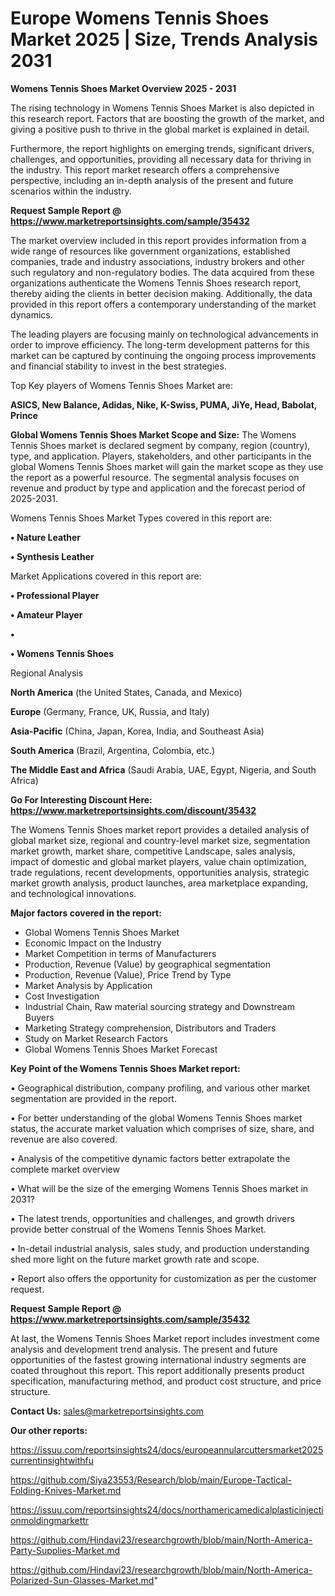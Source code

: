 # Europe Womens Tennis Shoes Market 2025 | Size, Trends Analysis 2031

<Strong> Womens Tennis Shoes Market Overview 2025 - 2031</strong>

The rising technology in Womens Tennis Shoes Market is also depicted in this research report. Factors that are boosting the growth of the market, and giving a positive push to thrive in the global market is explained in detail.

Furthermore, the report highlights on emerging trends, significant drivers, challenges, and opportunities, providing all necessary data for thriving in the industry. This report market research offers a comprehensive perspective, including an in-depth analysis of the present and future scenarios within the industry.

<strong>Request Sample Report @ <a href=https://www.marketreportsinsights.com/sample/35432>https://www.marketreportsinsights.com/sample/35432</a></strong>

The market overview included in this report provides information from a wide range of resources like government organizations, established companies, trade and industry associations, industry brokers and other such regulatory and non-regulatory bodies. The data acquired from these organizations authenticate the Womens Tennis Shoes research report, thereby aiding the clients in better decision making. Additionally, the data provided in this report offers a contemporary understanding of the market dynamics.

The leading players are focusing mainly on technological advancements in order to improve efficiency. The long-term development patterns for this market can be captured by continuing the ongoing process improvements and financial stability to invest in the best strategies.

Top Key players of Womens Tennis Shoes Market are:

<strong>ASICS, New Balance, Adidas, Nike, K-Swiss, PUMA, JiYe, Head, Babolat, Prince</strong>

<strong><b>Global Womens Tennis Shoes Market Scope and Size:</b></strong>
The Womens Tennis Shoes market is declared segment by company, region (country), type, and application. Players, stakeholders, and other participants in the global Womens Tennis Shoes market will gain the market scope as they use the report as a powerful resource. The segmental analysis focuses on revenue and product by type and application and the forecast period of 2025-2031.

Womens Tennis Shoes Market Types covered in this report are:

<strong>•  Nature Leather

•  Synthesis Leather</strong>

Market Applications covered in this report are:

<strong>•  Professional Player

•  Amateur Player

•  

•  Womens Tennis Shoes</strong> 

Regional Analysis

<strong>North America</strong> (the United States, Canada, and Mexico)

<strong>Europe</strong> (Germany, France, UK, Russia, and Italy)

<strong>Asia-Pacific</strong> (China, Japan, Korea, India, and Southeast Asia)

<strong>South America</strong> (Brazil, Argentina, Colombia, etc.)

<strong>The Middle East and Africa</strong> (Saudi Arabia, UAE, Egypt, Nigeria, and South Africa)

<strong>Go For Interesting Discount Here: <a href=https://www.marketreportsinsights.com/discount/35432>https://www.marketreportsinsights.com/discount/35432</a></strong>

The Womens Tennis Shoes market report provides a detailed analysis of global market size, regional and country-level market size, segmentation market growth, market share, competitive Landscape, sales analysis, impact of domestic and global market players, value chain optimization, trade regulations, recent developments, opportunities analysis, strategic market growth analysis, product launches, area marketplace expanding, and technological innovations.

<strong><b>Major factors covered in the report:</b></strong>
<ul>
  <li>Global Womens Tennis Shoes Market </li>
  <li>Economic Impact on the Industry</li>
  <li>Market Competition in terms of Manufacturers</li>
  <li>Production, Revenue (Value) by geographical segmentation</li>
  <li>Production, Revenue (Value), Price Trend by Type</li>
  <li>Market Analysis by Application</li>
  <li>Cost Investigation</li>
  <li>Industrial Chain, Raw material sourcing strategy and Downstream Buyers</li>
  <li>Marketing Strategy comprehension, Distributors and Traders</li>
  <li>Study on Market Research Factors</li>
  <li>Global Womens Tennis Shoes Market Forecast</li>
</ul>

<strong><b>Key Point of the Womens Tennis Shoes Market report:</b></strong>

• Geographical distribution, company profiling, and various other market segmentation are provided in the report.

• For better understanding of the global Womens Tennis Shoes market status, the accurate market valuation which comprises of size, share, and revenue are also covered.

• Analysis of the competitive dynamic factors better extrapolate the complete market overview

• What will be the size of the emerging Womens Tennis Shoes market in 2031?

• The latest trends, opportunities and challenges, and growth drivers provide better construal of the Womens Tennis Shoes Market.

• In-detail industrial analysis, sales study, and production understanding shed more light on the future market growth rate and scope.

• Report also offers the opportunity for customization as per the customer request.

<strong>Request Sample Report @ <a href=https://www.marketreportsinsights.com/sample/35432>https://www.marketreportsinsights.com/sample/35432</a></strong>

At last, the Womens Tennis Shoes Market report includes investment come analysis and development trend analysis. The present and future opportunities of the fastest growing international industry segments are coated throughout this report. This report additionally presents product specification, manufacturing method, and product cost structure, and price structure.

<strong>Contact Us:</strong>
sales@marketreportsinsights.com

<strong>Our other reports:</strong>

<a href=https://issuu.com/reportsinsights24/docs/europeannularcuttersmarket2025currentinsightwithfu>https://issuu.com/reportsinsights24/docs/europeannularcuttersmarket2025currentinsightwithfu</a>

<a href=https://github.com/Siya23553/Research/blob/main/Europe-Tactical-Folding-Knives-Market.md>https://github.com/Siya23553/Research/blob/main/Europe-Tactical-Folding-Knives-Market.md</a>

<a href=https://issuu.com/reportsinsights24/docs/northamericamedicalplasticinjectionmoldingmarkettr>https://issuu.com/reportsinsights24/docs/northamericamedicalplasticinjectionmoldingmarkettr</a>

<a href=https://github.com/Hindavi23/researchgrowth/blob/main/North-America-Party-Supplies-Market.md>https://github.com/Hindavi23/researchgrowth/blob/main/North-America-Party-Supplies-Market.md</a>

<a href=https://github.com/Hindavi23/researchgrowth/blob/main/North-America-Polarized-Sun-Glasses-Market.md>https://github.com/Hindavi23/researchgrowth/blob/main/North-America-Polarized-Sun-Glasses-Market.md</a>"
